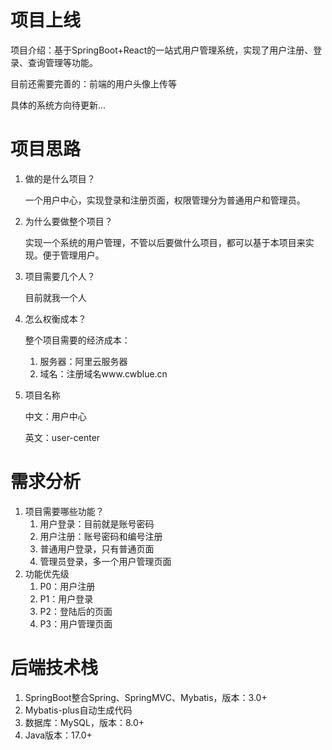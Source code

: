 # 项目上线

项目介绍：基于SpringBoot+React的一站式用户管理系统，实现了用户注册、登录、查询管理等功能。

目前还需要完善的：前端的用户头像上传等

具体的系统方向待更新...

# 项目思路

1. 做的是什么项目？

   一个用户中心，实现登录和注册页面，权限管理分为普通用户和管理员。

2. 为什么要做整个项目？

   实现一个系统的用户管理，不管以后要做什么项目，都可以基于本项目来实现。便于管理用户。

3. 项目需要几个人？

   目前就我一个人

4. 怎么权衡成本？

   整个项目需要的经济成本：

   1. 服务器：阿里云服务器
   2. 域名：注册域名www.cwblue.cn

5. 项目名称

   中文：用户中心

   英文：user-center



# 需求分析

1. 项目需要哪些功能？
   1. 用户登录：目前就是账号密码
   2. 用户注册：账号密码和编号注册
   3. 普通用户登录，只有普通页面
   4. 管理员登录，多一个用户管理页面
2. 功能优先级
   1. P0：用户注册
   2. P1：用户登录
   3. P2：登陆后的页面
   4. P3：用户管理页面



# 后端技术栈

1. SpringBoot整合Spring、SpringMVC、Mybatis，版本：3.0+
2. Mybatis-plus自动生成代码
3. 数据库：MySQL，版本：8.0+
4. Java版本：17.0+





